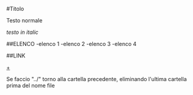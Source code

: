 #Titolo

Testo normale

_testo in italic_

##ELENCO
-elenco 1
-elenco 2
-elenco 3
-elenco 4

##LINK

[+](https://medium.com/@paolo/l-innovazione-semplice-c204429205d6#.hrml4z9ik)

Se faccio "../" torno alla cartella precedente, eliminando l'ultima cartella prima del nome file
